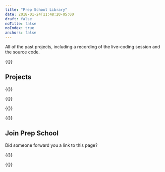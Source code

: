 ```yaml
---
title: "Prep School Library"
date: 2018-01-24T11:48:20-05:00
draft: false
noTitle: false
noIndex: true
anchors: false
---
```


All of the past projects, including a recording of the live-coding session and the source&nbsp;code.

{{<cta for="funnel">}}

## Projects

{{<prep-school title="Accordion" v="https://player.vimeo.com/external/399507787.hd.mp4?s=fdba02a3dc22683220e2415ff3e16d10d38d7037&profile_id=174" code="https://gist.github.com/cferdinandi/a8f53813b2acd31b364cd3c5a65a6305">}}

{{<prep-school title="Scroll Progress" v="https://player.vimeo.com/external/398600629.hd.mp4?s=42b142f3c0487bb03d553ffbf5efa8ee549aa479&profile_id=174" code="https://gist.github.com/cferdinandi/6664f45e458b58d7ea63fdb3c34b47c6">}}

{{<prep-school title="Notes App" v="https://player.vimeo.com/external/400287227.hd.mp4?s=b9f899bda5a3c9fe1772daea560453270b891dc3&profile_id=174" code="https://gist.github.com/cferdinandi/2cdbc9c1885fd05ee2bee8e7e4674428">}}

{{<prep-school title="Audio Player" v="https://player.vimeo.com/external/401382820.hd.mp4?s=bddfcd814e15cefee39b6138e2d15a6b8e1c2f1d&profile_id=174" code="https://gist.github.com/cferdinandi/8039e51f43f92ec4405839b83eef77ce">}}

## Join Prep School

Did someone forward you a link to this page?

{{<mailchimp-intro>}}

{{<mailchimp>}}